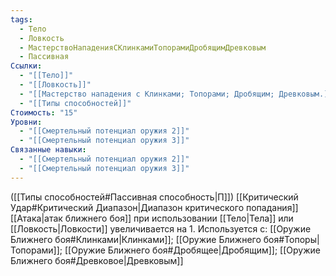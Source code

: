 ```yaml
---
tags:
  - Тело
  - Ловкость
  - МастерствоНападенияСКлинкамиТопорамиДробящимДревковым
  - Пассивная
Ссылки:
  - "[[Тело]]"
  - "[[Ловкость]]"
  - "[[Мастерство нападения с Клинками; Топорами; Дробящим; Древковым.]]"
  - "[[Типы способностей]]"
Стоимость: "15"
Уровни:
  - "[[Смертельный потенциал оружия 2]]"
  - "[[Смертельный потенциал оружия 3]]"
Связанные навыки:
  - "[[Смертельный потенциал оружия 2]]"
  - "[[Смертельный потенциал оружия 3]]"
---
```

([[Типы способностей#Пассивная способность|П]]) [[Критический Удар#Критический Диапазон|Диапазон критического попадания]] [[Атака|атак ближнего боя]] при использовании [[Тело|Тела]] или [[Ловкость|Ловкости]] увеличивается на 1.
Используется с: [[Оружие Ближнего боя#Клинками|Клинками]]; [[Оружие Ближнего боя#Топоры|Топорами]]; [[Оружие Ближнего боя#Дробящее|Дробящим]]; [[Оружие Ближнего боя#Древковое|Древковым]] 